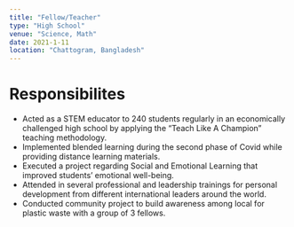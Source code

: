 ```yaml
---
title: "Fellow/Teacher"
type: "High School"
venue: "Science, Math"
date: 2021-1-11
location: "Chattogram, Bangladesh"
---
```


Responsibilites
======
* Acted as a STEM educator to 240 students regularly in an economically challenged high school by applying the “Teach Like A  Champion” teaching methodology.
* Implemented blended learning during the second phase of Covid while providing distance learning materials.
* Executed a project regarding Social and Emotional Learning that improved students’ emotional well-being.
* Attended in several professional and leadership trainings for personal development from different international leaders around the world.
* Conducted community project to build awareness among local for plastic waste with a group of 3 fellows.

